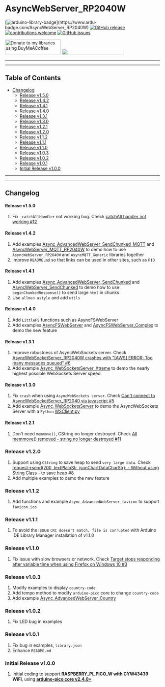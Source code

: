 # AsyncWebServer_RP2040W

[![arduino-library-badge](https://www.ardu-badge.com/badge/AsyncWebServer_RP2040W.svg?)](https://www.ardu-badge.com/AsyncWebServer_RP2040W)
[![GitHub release](https://img.shields.io/github/release/khoih-prog/AsyncWebServer_RP2040W.svg)](https://github.com/khoih-prog/AsyncWebServer_RP2040W/releases)
[![contributions welcome](https://img.shields.io/badge/contributions-welcome-brightgreen.svg?style=flat)](#Contributing)
[![GitHub issues](https://img.shields.io/github/issues/khoih-prog/AsyncWebServer_RP2040W.svg)](http://github.com/khoih-prog/AsyncWebServer_RP2040W/issues)

<a href="https://www.buymeacoffee.com/khoihprog6" title="Donate to my libraries using BuyMeACoffee"><img src="https://cdn.buymeacoffee.com/buttons/v2/default-yellow.png" alt="Donate to my libraries using BuyMeACoffee" style="height: 50px !important;width: 181px !important;" ></a>
<a href="https://www.buymeacoffee.com/khoihprog6" title="Donate to my libraries using BuyMeACoffee"><img src="https://img.shields.io/badge/buy%20me%20a%20coffee-donate-orange.svg?logo=buy-me-a-coffee&logoColor=FFDD00" style="height: 20px !important;width: 200px !important;" ></a>


---
---

## Table of Contents

* [Changelog](#changelog)
  * [Release v1.5.0](#Release-v150)
  * [Release v1.4.2](#Release-v142)
  * [Release v1.4.1](#Release-v141)
  * [Release v1.4.0](#Release-v140)
  * [Release v1.3.1](#Release-v131)
  * [Release v1.3.0](#Release-v130)
  * [Release v1.2.1](#Release-v121)
  * [Release v1.2.0](#Release-v120)
  * [Release v1.1.2](#Release-v112)
  * [Release v1.1.1](#Release-v111)
  * [Release v1.1.0](#Release-v110)
  * [Release v1.0.3](#Release-v103)
  * [Release v1.0.2](#Release-v102)
  * [Release v1.0.1](#Release-v101)
  * [Initial Release v1.0.0](#Initial-Release-v100)

---
---

## Changelog

#### Release v1.5.0

1. Fix `_catchAllHandler` not working bug. Check [catchAll handler not working #12](https://github.com/khoih-prog/AsyncWebServer_RP2040W/issues/12)

#### Release v1.4.2

1. Add examples [Async_AdvancedWebServer_SendChunked_MQTT](https://github.com/khoih-prog/AsyncWebServer_RP2040W/tree/main/examples/Async_AdvancedWebServer_SendChunked_MQTT) and [AsyncWebServer_MQTT_RP2040W](https://github.com/khoih-prog/AsyncWebServer_RP2040W/tree/main/examples/AsyncWebServer_MQTT_RP2040W) to demo how to use `AsyncWebServer_RP2040W` and `AsyncMQTT_Generic` libraries together
2. Improve `README.md` so that links can be used in other sites, such as `PIO`

#### Release v1.4.1

1. Add examples [Async_AdvancedWebServer_SendChunked](https://github.com/khoih-prog/AsyncWebServer_RP2040W/tree/main/examples/Async_AdvancedWebServer_SendChunked) and [AsyncWebServer_SendChunked](https://github.com/khoih-prog/AsyncWebServer_RP2040W/tree/main/examples/AsyncWebServer_SendChunked) to demo how to use `beginChunkedResponse()` to send large `html` in chunks
2. Use `allman astyle` and add `utils`

#### Release v1.4.0

1. Add `LittleFS` functions such as AsyncFSWebServer
2. Add examples [AsyncFSWebServer](https://github.com/khoih-prog/AsyncWebServer_RP2040W/tree/main/examples/AsyncFSWebServer) and [AsyncFSWebServer_Complex](https://github.com/khoih-prog/AsyncWebServer_RP2040W/tree/main/examples/AsyncFSWebServer_Complex) to demo the new feature

#### Release v1.3.1

1. Improve robustness of AsyncWebSockets server. Check [AsyncWebSocketServer_RP2040W crashes with "[AWS] ERROR: Too many messages queued" #6](https://github.com/khoih-prog/AsyncWebServer_RP2040W/issues/6)
2. Add example [Async_WebSocketsServer_Xtreme](https://github.com/khoih-prog/AsyncWebServer_RP2040W/tree/main/examples/Async_WebSocketsServer_Xtreme) to demo the nearly highest possible WebSockets Server speed

#### Release v1.3.0

1. Fix `crash` when using `AsyncWebSockets server`. Check [Can't connect to AsyncWebSocketServer_RP2040 via javascript #5](https://github.com/khoih-prog/AsyncWebServer_RP2040W/issues/5)
2. Add example [Async_WebSocketsServer](https://github.com/khoih-prog/AsyncWebServer_RP2040W/tree/main/examples/Async_WebSocketsServer) to demo the AsyncWebSockets Server with a `Python` [WSClient.py](https://github.com/khoih-prog/AsyncWebServer_RP2040W/tree/main/examples/Async_WebSocketsServer/WSClient_Python/WSClient.py)

#### Release v1.2.1

1. Don't need `memmove()`, CString no longer destroyed. Check [All memmove() removed - string no longer destroyed #11](https://github.com/khoih-prog/Portenta_H7_AsyncWebServer/pull/11)

### Release v1.2.0

1. Support using `CString` to save heap to send `very large data`. Check [request->send(200, textPlainStr, jsonChartDataCharStr); - Without using String Class - to save heap #8](https://github.com/khoih-prog/Portenta_H7_AsyncWebServer/pull/8)
2. Add multiple examples to demo the new feature

### Release v1.1.2

1. Add functions and example `Async_AdvancedWebServer_favicon` to support `favicon.ico`

### Release v1.1.1

1. To avoid the issue `CRC doesn't match, file is corrupted` with Arduino IDE Library Manager installation of v1.1.0

### Release v1.1.0

1. Fix issue with slow browsers or network. Check [Target stops responding after variable time when using Firefox on Windows 10 #3](https://github.com/khoih-prog/AsyncWebServer_RP2040W/issues/3)


### Release v1.0.3

1. Modify examples to display `country-code`
2. Add tempo method to modify `arduino-pico` core to change `country-code`
3. Add example [Async_AdvancedWebServer_Country](https://github.com/khoih-prog/AsyncWebServer_RP2040W/tree/main/examples/Async_AdvancedWebServer_Country)

### Release v1.0.2

1. Fix LED bug in examples

### Release v1.0.1

1. Fix bug in examples, `library.json`
2. Enhance `README.md`

### Initial Release v1.0.0

1. Initial coding to support **RASPBERRY_PI_PICO_W with CYW43439 WiFi**, using [**arduino-pico core v2.4.0+**](https://github.com/earlephilhower/arduino-pico)
